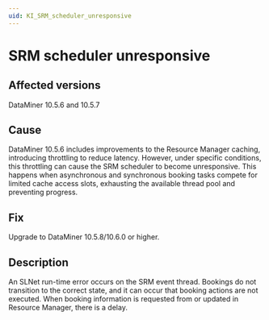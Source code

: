 ```yaml
---
uid: KI_SRM_scheduler_unresponsive
---
```


# SRM scheduler unresponsive

## Affected versions

DataMiner 10.5.6 and 10.5.7

## Cause

DataMiner 10.5.6 includes improvements to the Resource Manager caching, introducing throttling to reduce latency. However, under specific conditions, this throttling can cause the SRM scheduler to become unresponsive. This happens when asynchronous and synchronous booking tasks compete for limited cache access slots, exhausting the available thread pool and preventing progress.

## Fix

Upgrade to DataMiner 10.5.8/10.6.0 or higher. <!--RN43295-->

## Description

An SLNet run-time error occurs on the SRM event thread. Bookings do not transition to the correct state, and it can occur that booking actions are not executed. When booking information is requested from or updated in Resource Manager, there is a delay.
